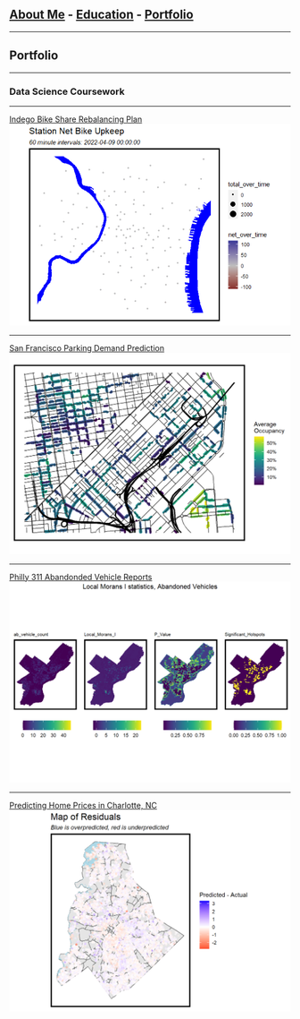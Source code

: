 ## [About Me](/index.md) - [Education](/education.md) - [Portfolio](/portfolio.md)

---


## Portfolio

---

### Data Science Coursework

---

[Indego Bike Share Rebalancing Plan](/bsrmd.html)
<img src="images/indego.gif?raw=true"/>

---

[San Francisco Parking Demand Prediction](/toknit.html)
<img src="images/sfpic.png?raw=true"/>

---
[Philly 311 Abandonded Vehicle Reports](/geospatialriskmd.html)
<img src="images/abv.png?raw=true"/>

---
[Predicting Home Prices in Charlotte, NC](/midterm.html)
<img src="images/charlotte.png"/>
